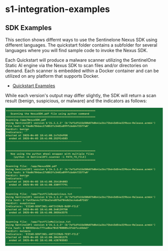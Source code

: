 # s1-integration-examples

## SDK Examples

This section shows differnt ways to use the Sentinelone Nexus SDK using different languages. The quickstart folder contains a subfolder for several languages where you will find sample code to invoke the Nexus SDK.

Each Quickstart will produce a malware scanner utilizing the SentinelOne Static AI engine via the Nexus SDK to scan files and/or directories on demand.  Each scanner is embedded within a Docker container and can be utilized on any platform that supports Docker.

- [Quickstart Examples](./quickstart/README.md)

While each version's output may differ slightly, the SDK will return a scan result (benign, suspicious, or malware) and the indicators as follows:<br/>

 ![SDK Output example](SDK-Output-example.png)<br/>

